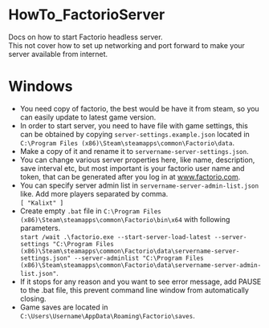 # HowTo_FactorioServer
Docs on how to start Factorio headless server. <br>
This not cover how to set up networking and port forward to make your server available from internet. <br>

# Windows

- You need copy of factorio, the best would be have it from steam, so you can easily update to latest game version. <br>
- In order to start server, you need to have file with game settings, this can be obtained by copying `server-settings.example.json` located in `C:\Program Files (x86)\Steam\steamapps\common\Factorio\data`. <br>
- Make a copy of it and rename it to `servername-server-settings.json`.  <br>
- You can change various server properties here, like name, description, save interval etc, but most important is your factorio user name and token, that can be generated after you log in at www.factorio.com. <br>
- You can specify server admin list in `servername-server-admin-list.json` like. Add more players separated by comma. <br>
`[
  "Kalixt"
]`
- Create empty `.bat` file in `C:\Program Files (x86)\Steam\steamapps\common\Factorio\bin\x64` with following parameters. <br> `start /wait .\factorio.exe --start-server-load-latest --server-settings "C:\Program Files (x86)\Steam\steamapps\common\Factorio\data\servername-server-settings.json" --server-adminlist "C:\Program Files (x86)\Steam\steamapps\common\Factorio\data\servername-server-admin-list.json"`. <br>
- If it stops for any reason and you want to see error message, add PAUSE to the .bat file, this prevent command line window from automatically closing. <br>
- Game saves are located in `C:\Users\Username\AppData\Roaming\Factorio\saves`. <br>
